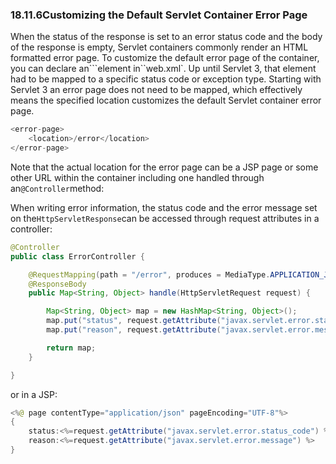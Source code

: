 ### 18.11.6Customizing the Default Servlet Container Error Page

When the status of the response is set to an error status code and the body of the response is empty, Servlet containers commonly render an HTML formatted error page. To customize the default error page of the container, you can declare an```element in``web.xml\`. Up until Servlet 3, that element had to be mapped to a specific status code or exception type. Starting with Servlet 3 an error page does not need to be mapped, which effectively means the specified location customizes the default Servlet container error page.

```java
<error-page>
	<location>/error</location>
</error-page>
```

Note that the actual location for the error page can be a JSP page or some other URL within the container including one handled through an`@Controller`method:

When writing error information, the status code and the error message set on the`HttpServletResponse`can be accessed through request attributes in a controller:

```java
@Controller
public class ErrorController {

	@RequestMapping(path = "/error", produces = MediaType.APPLICATION_JSON_UTF8_VALUE)
	@ResponseBody
	public Map<String, Object> handle(HttpServletRequest request) {

		Map<String, Object> map = new HashMap<String, Object>();
		map.put("status", request.getAttribute("javax.servlet.error.status_code"));
		map.put("reason", request.getAttribute("javax.servlet.error.message"));

		return map;
	}

}
```

or in a JSP:

```java
<%@ page contentType="application/json" pageEncoding="UTF-8"%>
{
	status:<%=request.getAttribute("javax.servlet.error.status_code") %>,
	reason:<%=request.getAttribute("javax.servlet.error.message") %>
}
```



